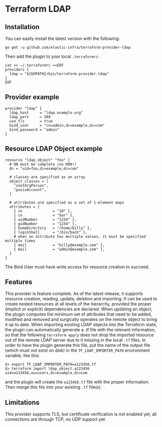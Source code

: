 # Terraform LDAP

## Installation

You can easily install the latest version with the following:

```shell
go get -u github.com/elastic-infra/terraform-provider-ldap
```

Then add the plugin to your local `.terraformrc`:

```shell
cat >> ~/.terraformrc <<EOF
providers {
  ldap = "${GOPATH}/bin/terraform-provider-ldap"
}
EOF
```

## Provider example

```hcl
provider "ldap" {
  ldap_host     = "ldap.example.org"
  ldap_port     = 389
  use_tls       = true
  bind_user     = "cn=admin,dc=example,dc=com"
  bind_password = "admin"
}
```

## Resource LDAP Object example

```hcl
resource "ldap_object" "foo" {
  # DN must be complete (no RDN!)
  dn = "uid=foo,dc=example,dc=com"

  # classes are specified as an array
  object_classes = [
    "inetOrgPerson",
    "posixAccount",
  ]

  # attributes are specified as a set of 1-element maps
  attributes = [
    { sn              = "10" },
    { cn              = "bar" },
    { uidNumber       = "1234" },
    { gidNumber       = "1234" },
    { homeDirectory   = "/home/billy" },
    { loginShell      = "/bin/bash" },
    # when an attribute has multiple values, it must be specified multiple times
    { mail            = "billy@example.com" },
    { mail            = "admin@example.com" },
  ]
}
```

The Bind User must have write access for resource creation to succeed.

## Features

This provider is feature complete.
As of the latest release, it supports resource creation, reading, update, deletion
and importing.
It can be used to create nested resources at all levels of the hierarchy, 
provided the proper (implicit or explicit) dependencies are declared.
When updating an object, the plugin computes the minimum set of attributes that 
need to be added, modified and removed and surgically operates on the remote 
object to bring it up to date.
When importing existing LDAP objects into the Terraform state, the plugin can
automatically generate a .tf file with the relevant information, so that the 
following ```terraform apply``` does not drop the imported resource out of the
remote LDAP server due to it missing in the local ```.tf``` files.
In order to have the plugin generate this file, put the name of the output file
(which must *not* exist on disk) in the ```TF_LDAP_IMPORTER_PATH``` environment 
variable, like this:
```shell
$> export TF_LDAP_IMPORTER_PATH=a123456.tf 
$> terraform import ldap_object.a123456 uid=a123456,ou=users,dc=example,dc=com
```
and the plugin will create the ```a123456.tf``` file with the proper information.
Then merge this file into your existing ```.tf``` file(s).

## Limitations

This provider supports TLS, but certificate verification is not enabled yet; all
connections are through TCP, no UDP support yet.
